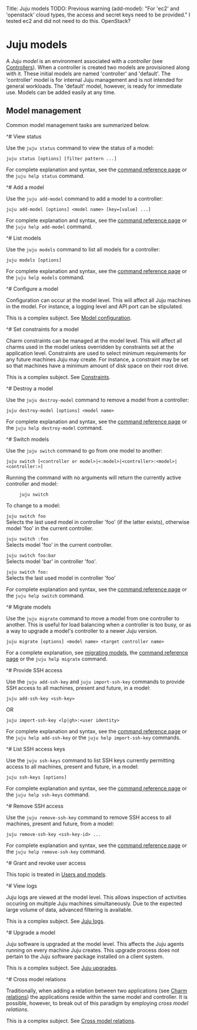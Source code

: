 Title: Juju models
TODO: Previous warning (add-model): "For 'ec2' and 'openstack' cloud types, the access and secret keys need to be provided." I tested ec2 and did not need to do this. OpenStack?


# Juju models

A Juju *model* is an environment associated with a *controller* (see
[Controllers](./controllers.html)). When a controller is created two models are
provisioned along with it. These initial models are named 'controller' and
'default'. The 'controller' model is for internal Juju management and is not
intended for general workloads. The 'default' model, however, is ready for
immediate use. Models can be added easily at any time.

## Model management

Common model management tasks are summarized below.



^# View status
   
   Use the `juju status` command to view the status of a model:

   `juju status [options] [filter pattern ...]`
   
   For complete explanation and syntax, see the
   [command reference page](./commands.html#status) or the `juju help
   status` command.
   


^# Add a model
  
   Use the `juju add-model` command to add a model to a controller:
   
   `juju add-model [options] <model name> [key=[value] ...]`
   
   For complete explanation and syntax, see the
   [command reference page](./commands.html#add-model) or the `juju help
   add-model` command.
   


^# List models

   Use the `juju models` command to list all models for a controller:
   
   `juju models [options]`
   
   For complete explanation and syntax, see the
   [command reference page](./commands.html#models) or the `juju help
   models` command.



^# Configure a model

   Configuration can occur at the model level. This will affect all Juju
   machines in the model. For instance, a logging level and API port can be
   stipulated.

   This is a complex subject. See [Model configuration](./models-config.html).



^# Set constraints for a model

   Charm constraints can be managed at the model level. This will affect all
   charms used in the model unless overridden by constraints set at the
   application level. Constraints are used to select minimum requirements for any
   future machines Juju may create. For instance, a constraint may be set so that
   machines have a minimum amount of disk space on their root drive.

   This is a complex subject. See
   [Constraints](./charms-constraints.html#setting-constraints-for-a-model).
   


^# Destroy a model

   Use the `juju destroy-model` command to remove a model from a controller:
   
   `juju destroy-model [options] <model name>`
   
   For complete explanation and syntax, see the
   [command reference page](./commands.html#destroy-model) or the `juju help
   destroy-model` command.
   


^# Switch models
   
   Use the `juju switch` command to go from one model to another:
   
   `juju switch [<controller or model>|<:model>|<controller>:<model>|<controller:>]`
   
   Running the command with no arguments will return the currently active 
   controller and model:
     
         juju switch
   
   To change to a model:
   
   <!-- WARNING: EXTRA SPACES AT EOL -->
   
   `juju switch foo`  
   Selects the last used model in controller 'foo' (if the latter exists),
   otherwise model 'foo' in the current controller.

   `juju switch :foo`  
   Selects model 'foo' in the current controller.

   `juju switch foo:bar`  
   Selects model 'bar' in controller 'foo'.
   
   `juju switch foo:`  
   Selects the last used model in controller 'foo'

   For complete explanation and syntax, see the
   [command reference page](./commands.html#switch) or the `juju help switch`
   command.
   

^# Migrate models

   Use the `juju migrate` command to move a model from one controller to
   another. This is useful for load balancing when a controller is too busy, or
   as a way to upgrade a model's controller to a newer Juju version.

   `juju migrate [options] <model name> <target controller name>`

   For a complete explanation, see [migrating models](./models-migrate.html),
   the [command reference page](./commands.html#migrate) or the `juju help
   migrate` command.
   
   

^# Provide SSH access
   
   Use the `juju add-ssh-key` and `juju import-ssh-key` commands to provide SSH
   access to all machines, present and future, in a model:
   
   `juju add-ssh-key <ssh-key>`

   OR

   `juju import-ssh-key <lp|gh>:<user identity>`
   
   For complete explanation and syntax, see the
   [command reference page](./commands.html#add-ssh-key) or the
   `juju help add-ssh-key` or the `juju help import-ssh-key` commands.
   


^# List SSH access keys
   
   Use the `juju ssh-keys` command to list SSH keys currently permitting
   access to all machines, present and future, in a model:
   
   `juju ssh-keys [options]`
   
   For complete explanation and syntax, see the
   [command reference page](./commands.html#ssh-keys) or the `juju help
   ssh-keys` command.
   


^# Remove SSH access
   
   Use the `juju remove-ssh-key` command to remove SSH access to all machines,
   present and future, from a model:
   
   `juju remove-ssh-key <ssh-key-id> ...`
   
   For complete explanation and syntax, see the
   [command reference page](./commands.html#remove-ssh-key) or the `juju help
   remove-ssh-key` command.
   
   

^# Grant and revoke user access
   
   This topic is treated in
   [Users and models](./users-models.html#models-and-user-access).



^# View logs

   Juju logs are viewed at the model level. This allows inspection of
   activities occuring on multiple Juju machines simultaneously. Due to the
   expected large volume of data, advanced filtering is available.

   This is a complex subject. See [Juju logs](./troubleshooting-logs.html).



^# Upgrade a model
   
   Juju software is upgraded at the model level. This affects the Juju agents
   running on every machine Juju creates. This upgrade process does not pertain
   to the Juju software package installed on a client system.

   This is a complex subject. See [Juju upgrades](./models-upgrade.html).



^# Cross model relations
   
   Traditionally, when adding a relation between two applications (see
   [Charm relations](./charms-relations.html)) the applications reside within
   the same model and controller. It is possible, however, to break out of this
   paradigm by employing *cross model relations*.

   This is a complex subject. See [Cross model relations](./models-cmr.html).
